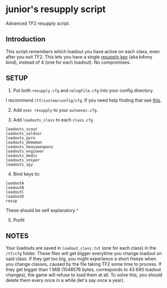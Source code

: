 # junior's resupply script
Advanced TF2 resupply script.

## Introduction

This script remembers which loadout you have active on each class, even after you exit TF2.
This lets you have a single [resupply key](https://youtu.be/KaWJgQxlp20) (aka b4nny bind), instead of 4 (one for each loadout). No compromises.

## SETUP

1. Put both `resupply.cfg` and `nologfile.cfg` into your config directory.

I recommend `/tf/custom/config/cfg`. If you need help finding that see [this](https://www.reddit.com/r/tf2scripthelp/wiki/introduction#wiki_steam_method).

2. Add `exec resupply` to your `autoexec.cfg`.

3. Add `loadouts_class` to each `class.cfg`
```
loadouts_scout
loadouts_soldier
loadouts_pyro
loadouts_demoman
loadouts_heavyweapons
loadouts_engineer
loadouts_medic
loadouts_sniper
loadouts_spy
```

4. Bind keys to:
```
loadoutA
loadoutB
loadoutC
loadoutD
resup
```
These should be self explanatory ^

5. Profit


## NOTES

Your loadouts are saved in `loadout_class.txt` (one for each class) in the `/tf/cfg` folder.
These files will get bigger everytime you change loadout on said class.
If they get too big, you might experience a short freeze when you change classes, caused by the file taking TF2 some time to process.
If they get bigger than 1 MiB (1048576 bytes, corresponds to 43 690 loadout changes), the game will refuse to load them at all.
To solve this, you should delete them every once in a while (let's say once a year).
